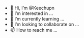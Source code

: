 - 👋 Hi, I’m @Keechupn
- 👀 I’m interested in ...
- 🌱 I’m currently learning ...
- 💞️ I’m looking to collaborate on ...
- 📫 How to reach me ...

<!---
Keechupn/Keechupn is a ✨ special ✨ repository because its `README.md` (this file) appears on your GitHub profile.
You can click the Preview link to take a look at your changes.
--->
